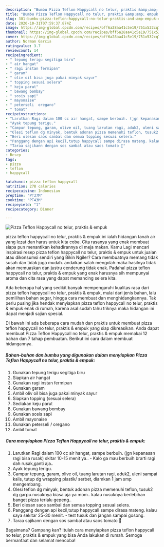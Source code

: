 ```yaml
---
description: "Bumbu Pizza Teflon Happycall no telur, praktis &amp;amp; empuk | Cara Masak Pizza Teflon Happycall no telur, praktis &amp;amp; empuk Yang Enak Banget"
title: "Bumbu Pizza Teflon Happycall no telur, praktis &amp;amp; empuk | Cara Masak Pizza Teflon Happycall no telur, praktis &amp;amp; empuk Yang Enak Banget"
slug: 301-bumbu-pizza-teflon-happycall-no-telur-praktis-and-amp-empuk-cara-masak-pizza-teflon-happycall-no-telur-praktis-and-amp-empuk-yang-enak-banget
date: 2020-10-31T07:59:37.874Z
image: https://img-global.cpcdn.com/recipes/bff6a28aa41c5e19/751x532cq70/pizza-teflon-happycall-no-telur-praktis-empuk-foto-resep-utama.jpg
thumbnail: https://img-global.cpcdn.com/recipes/bff6a28aa41c5e19/751x532cq70/pizza-teflon-happycall-no-telur-praktis-empuk-foto-resep-utama.jpg
cover: https://img-global.cpcdn.com/recipes/bff6a28aa41c5e19/751x532cq70/pizza-teflon-happycall-no-telur-praktis-empuk-foto-resep-utama.jpg
author: Norman Garcia
ratingvalue: 3.7
reviewcount: 14
recipeingredient:
- " tepung terigu segitiga biru"
- " air hangat"
- " ragi instan fermipan"
- " garam"
- " oliv oil bisa juga pakai minyak sayur"
- " topping sesuai selera"
- " keju parut"
- " bawang bombay"
- " sosis sapi"
- " mayonaise"
- " peterseli  oregano"
- " tomat"
recipeinstructions:
- "Larutkan Ragi dalam 100 cc air hangat, sampe berbuih. (jgn kepanasan ragi bisa rusak) skitar 10-15 menit ya.. Kalo ga mau berbuih brarti ragi dah rusak,ganti aja.."
- "Ayak tepung terigu."
- "Campur tepung, garam, olive oil, tuang larutan ragi, aduk2, uleni sampai kalis, tutup dg wrapping plastik/ serbet, diamkan 1 jam smp mengembang."
- "Olesi teflon dg minyak, bentuk adonan pizza memenuhi teflon, tusuk2 dg garpu.nusuknya biasa aja ya mom.. kalau nusuknya berlebihan banget pizza terlalu gepeng.."
- "Beri olesan saos sambal dan semua topping sesuai selera."
- "Panggang dengan api kecil,tutup happycall sampe dirasa mateng. kalau saya sekitar 25-30 menit. test tusuk dan jangan sampai gosong."
- "Taraa sajikann dengan sos sambal atau saos tomato 🤗"
categories:
- Resep
tags:
- pizza
- teflon
- happycall

katakunci: pizza teflon happycall 
nutrition: 278 calories
recipecuisine: Indonesian
preptime: "PT37M"
cooktime: "PT43M"
recipeyield: "1"
recipecategory: Dinner

---
```



![Pizza Teflon Happycall no telur, praktis &amp; empuk](https://img-global.cpcdn.com/recipes/bff6a28aa41c5e19/751x532cq70/pizza-teflon-happycall-no-telur-praktis-empuk-foto-resep-utama.jpg)


pizza teflon happycall no telur, praktis &amp; empuk ini ialah hidangan tanah air yang lezat dan harus untuk kita coba. Cita rasanya yang enak membuat siapa pun menantikan kehadirannya di meja makan.
Kamu Lagi mencari inspirasi resep pizza teflon happycall no telur, praktis &amp; empuk untuk jualan atau dikonsumsi sendiri yang Bikin Ngiler? Cara membuatnya memang tidak susah dan tidak juga mudah. andaikan salah mengolah maka hasilnya tidak akan memuaskan dan justru cenderung tidak enak. Padahal pizza teflon happycall no telur, praktis &amp; empuk yang enak harusnya sih mempunyai aroma dan cita rasa yang dapat memancing selera kita.

Ada beberapa hal yang sedikit banyak mempengaruhi kualitas rasa dari pizza teflon happycall no telur, praktis &amp; empuk, mulai dari jenis bahan, lalu pemilihan bahan segar, hingga cara membuat dan menghidangkannya. Tak perlu pusing jika hendak menyiapkan pizza teflon happycall no telur, praktis &amp; empuk enak di rumah, karena asal sudah tahu triknya maka hidangan ini dapat menjadi sajian spesial.




Di bawah ini ada beberapa cara mudah dan praktis untuk membuat pizza teflon happycall no telur, praktis &amp; empuk yang siap dikreasikan. Anda dapat membuat Pizza Teflon Happycall no telur, praktis &amp; empuk memakai 12 bahan dan 7 tahap pembuatan. Berikut ini cara dalam membuat hidangannya.

<!--inarticleads1-->

##### Bahan-bahan dan bumbu yang digunakan dalam menyiapkan Pizza Teflon Happycall no telur, praktis &amp; empuk:

1. Gunakan  tepung terigu segitiga biru
1. Siapkan  air hangat
1. Gunakan  ragi instan fermipan
1. Gunakan  garam
1. Ambil  oliv oil bisa juga pakai minyak sayur
1. Siapkan  topping (sesuai selera)
1. Sediakan  keju parut
1. Gunakan  bawang bombay
1. Gunakan  sosis sapi
1. Ambil  mayonaise
1. Gunakan  peterseli / oregano
1. Ambil  tomat




<!--inarticleads2-->

##### Cara menyiapkan Pizza Teflon Happycall no telur, praktis &amp; empuk:

1. Larutkan Ragi dalam 100 cc air hangat, sampe berbuih. (jgn kepanasan ragi bisa rusak) skitar 10-15 menit ya.. - Kalo ga mau berbuih brarti ragi dah rusak,ganti aja..
1. Ayak tepung terigu.
1. Campur tepung, garam, olive oil, tuang larutan ragi, aduk2, uleni sampai kalis, tutup dg wrapping plastik/ serbet, diamkan 1 jam smp mengembang.
1. Olesi teflon dg minyak, bentuk adonan pizza memenuhi teflon, tusuk2 dg garpu.nusuknya biasa aja ya mom.. kalau nusuknya berlebihan banget pizza terlalu gepeng..
1. Beri olesan saos sambal dan semua topping sesuai selera.
1. Panggang dengan api kecil,tutup happycall sampe dirasa mateng. kalau saya sekitar 25-30 menit. - test tusuk dan jangan sampai gosong.
1. Taraa sajikann dengan sos sambal atau saos tomato 🤗




Bagaimana? Gampang kan? Itulah cara menyiapkan pizza teflon happycall no telur, praktis &amp; empuk yang bisa Anda lakukan di rumah. Semoga bermanfaat dan selamat mencoba!
